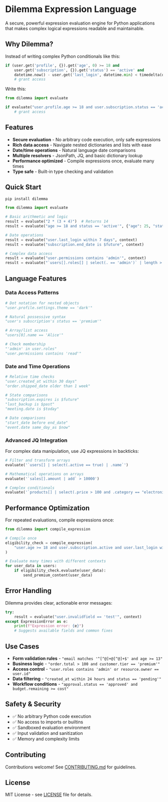 # Dilemma Expression Language

A secure, powerful expression evaluation engine for Python applications that makes complex logical expressions readable and maintainable.

## Why Dilemma?

Instead of writing complex Python conditionals like this:
```python
if (user.get('profile', {}).get('age', 0) >= 18 and 
    user.get('subscription', {}).get('status') == 'active' and
    datetime.now() - user.get('last_login', datetime.min) < timedelta(days=30)):
    # grant access
```

Write this:
```python
from dilemma import evaluate

if evaluate("user.profile.age >= 18 and user.subscription.status == 'active' and user.last_login within 30 days", context):
    # grant access
```

## Features

- **Secure evaluation** - No arbitrary code execution, only safe expressions
- **Rich data access** - Navigate nested dictionaries and lists with ease
- **Date/time operations** - Natural language date comparisons
- **Multiple resolvers** - JsonPath, JQ, and basic dictionary lookup
- **Performance optimized** - Compile expressions once, evaluate many times
- **Type safe** - Built-in type checking and validation

## Quick Start

```bash
pip install dilemma
```

```python
from dilemma import evaluate

# Basic arithmetic and logic
result = evaluate("2 * (3 + 4)")  # Returns 14
result = evaluate("age >= 18 and status == 'active'", {"age": 25, "status": "active"})

# Date operations
result = evaluate("user.last_login within 7 days", context)
result = evaluate("subscription.end_date is $future", context)

# Complex data access
result = evaluate("user.permissions contains 'admin'", context)
result = evaluate("`users[].roles[] | select(. == 'admin')` | length > 0", context)
```

## Language Features

### Data Access Patterns

```python
# Dot notation for nested objects
"user.profile.settings.theme == 'dark'"

# Natural possessive syntax  
"user's subscription's status == 'premium'"

# Array/list access
"users[0].name == 'Alice'"

# Check membership
"'admin' in user.roles"
"user.permissions contains 'read'"
```

### Date and Time Operations

```python
# Relative time checks
"user.created_at within 30 days"
"order.shipped_date older than 1 week"

# State comparisons
"subscription.expires is $future"
"last_backup is $past"
"meeting.date is $today"

# Date comparisons
"start_date before end_date"
"event.date same_day_as $now"
```

### Advanced JQ Integration

For complex data manipulation, use JQ expressions in backticks:

```python
# Filter and transform arrays
evaluate('`users[] | select(.active == true) | .name`')

# Mathematical operations on arrays
evaluate('`sales[].amount | add` > 10000')

# Complex conditionals
evaluate('`products[] | select(.price > 100 and .category == "electronics") | length` > 5')
```

## Performance Optimization

For repeated evaluations, compile expressions once:

```python
from dilemma import compile_expression

# Compile once
eligibility_check = compile_expression(
    "user.age >= 18 and user.subscription.active and user.last_login within 30 days"
)

# Evaluate many times with different contexts
for user_data in users:
    if eligibility_check.evaluate(user_data):
        send_premium_content(user_data)
```

## Error Handling

Dilemma provides clear, actionable error messages:

```python
try:
    result = evaluate("user.invalidfield == 'test'", context)
except ExpressionError as e:
    print(f"Expression error: {e}")
    # Suggests available fields and common fixes
```

## Use Cases

- **Form validation rules** - `"email matches '^[^@]+@[^@]+$' and age >= 13"`
- **Business logic** - `"order.total > 100 and customer.tier == 'premium'"`
- **Access control** - `"user.roles contains 'admin' or resource.owner == user.id"`
- **Data filtering** - `"created_at within 24 hours and status == 'pending'"`
- **Workflow conditions** - `"approval.status == 'approved' and budget.remaining >= cost"`

## Safety & Security

- ✅ No arbitrary Python code execution
- ✅ No access to imports or builtins  
- ✅ Sandboxed evaluation environment
- ✅ Input validation and sanitization
- ✅ Memory and complexity limits

## Contributing

Contributions welcome! See [CONTRIBUTING.md](CONTRIBUTING.md) for guidelines.

## License

MIT License - see [LICENSE](LICENSE) file for details.